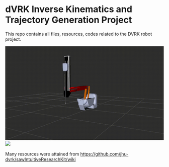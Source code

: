 # dVRK Inverse Kinematics and Trajectory Generation Project

This repo contains all files, resources, codes related to the DVRK robot project.

![](/Miscellaneous/dVRK_robot_trajectory_sim.gif)
![](/Miscellaneous/dVRK_robot_trajectory.gif)


Many resources were attained from https://github.com/jhu-dvrk/sawIntuitiveResearchKit/wiki